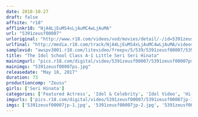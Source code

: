 ```yaml
---
date: 2018-10-27
draft: false
affsite: "r18"
afflinkr18: "NjA4LjEuMS4xLjAuMC4wLjAuMA"
url: "5391zeusf00007"
urloriginal: "http://www.r18.com/videos/vod/movies/detail/-/id=5391zeusf00007"
urlfinal: "http://media.r18.com/track/NjA4LjEuMS4xLjAuMC4wLjAuMA/videos/vod/movies/detail/-/id=5391zeusf00007"
samplevid: "awspv3001.r18.com/litevideo/freepv/5/539/5391zeusf00007/5391zeusf00007_dmb_w.mp4"
title: "The Idol School Class A-1 Little Seri Seri Hinata"
mainimgurl: "pics.r18.com/digital/video/5391zeusf00007/5391zeusf00007ps.jpg"
mainimgs: "5391zeusf00007ps.jpg"
releasedate: "May 18, 2017"
duration: 73
productioncomp: "Zeusu"
girls: ['Seri Hinata']
categories: ['Featured Actress', 'Idol & Celebrity', 'Idol Video', 'Hi-Def']
imgurls: ['pics.r18.com/digital/video/5391zeusf00007/5391zeusf00007jp-1.jpg', 'pics.r18.com/digital/video/5391zeusf00007/5391zeusf00007jp-2.jpg', 'pics.r18.com/digital/video/5391zeusf00007/5391zeusf00007jp-3.jpg', 'pics.r18.com/digital/video/5391zeusf00007/5391zeusf00007jp-4.jpg', 'pics.r18.com/digital/video/5391zeusf00007/5391zeusf00007jp-5.jpg', 'pics.r18.com/digital/video/5391zeusf00007/5391zeusf00007jp-6.jpg', 'pics.r18.com/digital/video/5391zeusf00007/5391zeusf00007jp-7.jpg', 'pics.r18.com/digital/video/5391zeusf00007/5391zeusf00007jp-8.jpg', 'pics.r18.com/digital/video/5391zeusf00007/5391zeusf00007jp-9.jpg', 'pics.r18.com/digital/video/5391zeusf00007/5391zeusf00007jp-10.jpg', 'pics.r18.com/digital/video/5391zeusf00007/5391zeusf00007jp-11.jpg', 'pics.r18.com/digital/video/5391zeusf00007/5391zeusf00007jp-12.jpg', 'pics.r18.com/digital/video/5391zeusf00007/5391zeusf00007jp-13.jpg', 'pics.r18.com/digital/video/5391zeusf00007/5391zeusf00007jp-14.jpg', 'pics.r18.com/digital/video/5391zeusf00007/5391zeusf00007jp-15.jpg', 'pics.r18.com/digital/video/5391zeusf00007/5391zeusf00007jp-16.jpg', 'pics.r18.com/digital/video/5391zeusf00007/5391zeusf00007jp-17.jpg', 'pics.r18.com/digital/video/5391zeusf00007/5391zeusf00007jp-18.jpg', 'pics.r18.com/digital/video/5391zeusf00007/5391zeusf00007jp-19.jpg', 'pics.r18.com/digital/video/5391zeusf00007/5391zeusf00007jp-20.jpg']
imgs: ['5391zeusf00007jp-1.jpg', '5391zeusf00007jp-2.jpg', '5391zeusf00007jp-3.jpg', '5391zeusf00007jp-4.jpg', '5391zeusf00007jp-5.jpg', '5391zeusf00007jp-6.jpg', '5391zeusf00007jp-7.jpg', '5391zeusf00007jp-8.jpg', '5391zeusf00007jp-9.jpg', '5391zeusf00007jp-10.jpg', '5391zeusf00007jp-11.jpg', '5391zeusf00007jp-12.jpg', '5391zeusf00007jp-13.jpg', '5391zeusf00007jp-14.jpg', '5391zeusf00007jp-15.jpg', '5391zeusf00007jp-16.jpg', '5391zeusf00007jp-17.jpg', '5391zeusf00007jp-18.jpg', '5391zeusf00007jp-19.jpg', '5391zeusf00007jp-20.jpg']
---
```

